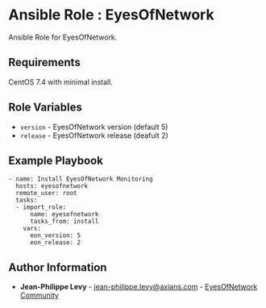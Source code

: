 # Ansible Role : EyesOfNetwork

Ansible Role for EyesOfNetwork.

Requirements
------------

CentOS 7.4 with minimal install.

Role Variables
--------------

* `version` - EyesOfNetwork version (default 5)
* `release` - EyesOfNetwork release (deafult 2)

Example Playbook
----------------

```
- name: Install EyesOfNetwork Monitoring 
  hosts: eyesofnetwork
  remote_user: root
  tasks:
  - import_role:
      name: eyesofnetwork
      tasks_from: install
    vars:
      eon_version: 5
      eon_release: 2
```

Author Information
------------------

* **Jean-Philippe Levy** - <jean-philippe.levy@axians.com> - [EyesOfNetwork Community](https://github.com/eyesofnetworkcommunity)
